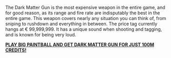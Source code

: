 The Dark Matter Gun is the most expensive weapon in the entire game, and for good reason, as its range and fire rate are indisputably the best in the entire game. This weapon covers nearly any situation you can think of, from sniping to rushdown and everything in between. The price tag currently hangs at € 99,999,999. It has a unique sound when shooting and tagging, and is known for being very loud.

<b><a href="https://www.roblox.com/games/3527629287/BIG-Paintball-Classic">PLAY BIG PAINTBALL AND GET DARK MATTER GUN FOR JUST 100M CREDITS!</a></b>
